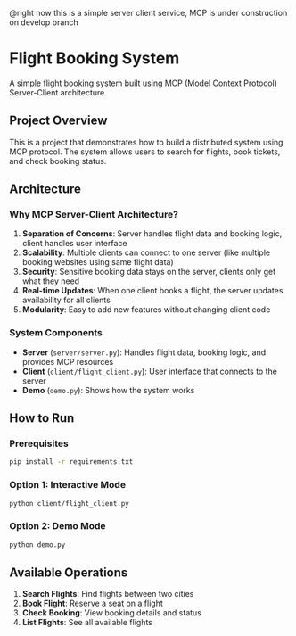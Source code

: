 @right now this is a simple server client service, MCP is under construction on develop branch
# Flight Booking System

A simple flight booking system built using MCP (Model Context Protocol) Server-Client architecture.

## Project Overview

This is a project that demonstrates how to build a distributed system using MCP protocol. The system allows users to search for flights, book tickets, and check booking status.

## Architecture

### Why MCP Server-Client Architecture?

1. **Separation of Concerns**: Server handles flight data and booking logic, client handles user interface
2. **Scalability**: Multiple clients can connect to one server (like multiple booking websites using same flight data)
3. **Security**: Sensitive booking data stays on the server, clients only get what they need
4. **Real-time Updates**: When one client books a flight, the server updates availability for all clients
5. **Modularity**: Easy to add new features without changing client code

### System Components

- **Server** (`server/server.py`): Handles flight data, booking logic, and provides MCP resources
- **Client** (`client/flight_client.py`): User interface that connects to the server
- **Demo** (`demo.py`): Shows how the system works

##  How to Run

### Prerequisites
```bash
pip install -r requirements.txt
```

### Option 1: Interactive Mode
```bash
python client/flight_client.py
```

### Option 2: Demo Mode
```bash
python demo.py
```

## Available Operations

1. **Search Flights**: Find flights between two cities
2. **Book Flight**: Reserve a seat on a flight
3. **Check Booking**: View booking details and status
4. **List Flights**: See all available flights


